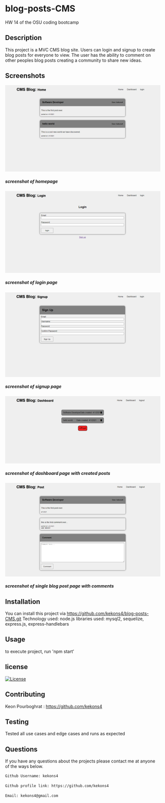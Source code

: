# blog-posts-CMS
HW 14 of the OSU coding bootcamp

## Description
This project is a MVC CMS blog site. Users can login and signup to create blog posts for everyone to view.
The user has the ability to comment on other peoples blog posts creating a community to share new ideas.

## Screenshots

![Screenshot_One](/assets/screenshot_one.png)
##### screenshot of homepage

![Screenshot_Two](/assets/screenshot_two.png)
##### screenshot of login page

![Screenshot_Three](/assets/screenshot_three.png)
##### screenshot of signup page

![Screenshot_Four](/assets/screenshot_four.png)
##### screenshot of dashboard page with created posts

![Screenshot_Five](/assets/screenshot_five.png)
##### screenshot of single blog post page with comments

## Installation

You can install this project via https://github.com/kekons4/blog-posts-CMS.git
Technology used: node.js
libraries used: mysql2, sequelize, express.js, express-handlebars

## Usage

to execute project, run 'npm start'

## license

[![License](https://img.shields.io/badge/License-MIT-blue.svg)](https://opensource.org/licenses/MIT)

## Contributing

Keon Pourboghrat : https://github.com/kekons4

## Testing

Tested all use cases and edge cases and runs as expected

## Questions

If you have any questions about the projects please contact me at anyone of the ways below.

    Github Username: kekons4

    Github profile link: https://github.com/kekons4

    Email: kekons4@gmail.com